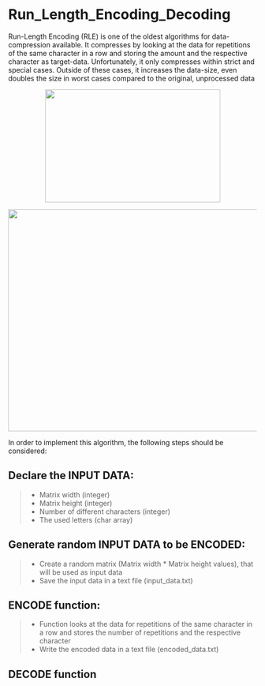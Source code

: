 # Run_Length_Encoding_Decoding
Run-Length Encoding (RLE) is one of the oldest algorithms for data-compression available.
It compresses by looking at the data for repetitions of the same character in a row and storing the amount and the respective character as target-data.
Unfortunately, it only compresses within strict and special cases. Outside of these cases, it increases the data-size, even doubles the size in worst cases compared to the original, unprocessed data

<p align="center">
  <img width="355" height="229" src="https://iq.opengenus.org/content/images/2020/04/rleimg--1-.png">
</p>

<p align="center">
  <img width="675" height="450" src="https://iq.opengenus.org/content/images/2020/04/rleimg--1-.png">
</p>

In order to implement this algorithm, the following steps should be considered:

## Declare the INPUT DATA:
>* Matrix width (integer)
>* Matrix height (integer)
>* Number of different characters (integer)
>* The used letters (char array)

## Generate random INPUT DATA to be ENCODED:
>* Create a random matrix (Matrix width * Matrix height values), that will be used as input data
>* Save the input data in a text file (input_data.txt)

## ENCODE function:
>* Function looks at the data for repetitions of the same character in a row and stores the number of repetitions and the respective character
>* Write the encoded data in a text file (encoded_data.txt)

## DECODE function




